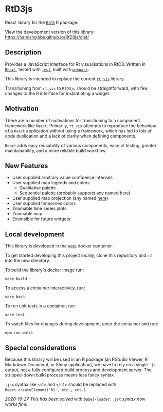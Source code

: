 # RtD3js
React library for the [`RtD3`](https://github.com/epiforecasts/RtD3) R package.

View the development version of this library: https://hamishgibbs.github.io/RtD3js/dist/

## Description

Provides a JavaScript interface for Rt visualisations in RtD3. Written in [`React`](https://reactjs.org/), tested with [`jest`](https://jestjs.io/), built with [`webpack`](https://webpack.js.org/).

This library is intended to replace the current [`rt_vis`](https://github.com/hamishgibbs/rt_vis) library.

Transitioning from `rt_vis` to `RtD3js` should be straightforward, with few changes to the R interface for instantiating a widget.

## Motivation

There are a number of motivations for transitioning to a component framework like `React`. Primarily, `rt_vis` attempts to reproduce the behaviour of a `React` application without using a framework, which has led to lots of code duplication and a lack of clarity when defining components.

`React` adds easy reusability of various components, ease of testing, greater maintainability, and a more reliable build workflow.

## New Features

* User supplied arbitrary value confidence intervals
* User supplied map legends and colors
  * Qualitative palette
  * Sequential palette (probably supports any named [here](https://github.com/d3/d3-scale))
* User supplied map projection (any named [here](https://github.com/d3/d3-geo#projections))
* User supplied timeseries colors
* Zoomable time series plots
* Zoomable map
* Extensible for future widgets

## Local development

This library is developed in the [`node`](https://hub.docker.com/_/node) docker container.

To get started developing this project locally, clone this repository and `cd` into the new directory.

To build the library's docker image run:

``` {shell}
make build
```

To access a container interactively, run:

``` {shell}
make bash
```

To run unit tests in a container, run:

``` {shell}
make test
```

To watch files for changes during development, enter the container and run:

``` {shell}
npm run watch
```

## Special considerations

Because this library will be used in an R package (an RStudio Viewer, R Markdown Document, or Shiny application), we have to rely on a single `.js` output, not a fully configured build process and development server. The stripped-down build process means less fancy syntax.

`.jsx` syntax like `<h1>` and `</h1>` should be replaced with `React.createElement('h1', etc., ect.)`.

*2020-10-27 This has been solved with `babel-loader`. `.jsx` syntax now works fine.*


